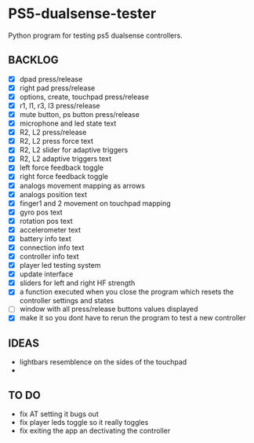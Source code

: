 # PS5-dualsense-tester

Python program for testing ps5 dualsense controllers.

## BACKLOG

-   [x] dpad press/release
-   [x] right pad press/release
-   [x] options, create, touchpad press/release
-   [x] r1, l1, r3, l3 press/release
-   [x] mute button, ps button press/release
-   [x] microphone and led state text
-   [x] R2, L2 press/release
-   [x] R2, L2 press force text
-   [x] R2, L2 slider for adaptive triggers
-   [x] R2, L2 adaptive triggers text
-   [x] left force feedback toggle
-   [x] right force feedback toggle
-   [x] analogs movement mapping as arrows
-   [x] analogs position text
-   [x] finger1 and 2 movement on touchpad mapping
-   [x] gyro pos text
-   [x] rotation pos text
-   [x] accelerometer text
-   [x] battery info text
-   [x] connection info text
-   [x] controller info text
-   [x] player led testing system
-   [x] update interface
-   [x] sliders for left and right HF strength
-   [x] a function executed when you close the program which resets the controller settings and states
-   [ ] window with all press/release buttons values displayed
-   [x] make it so you dont have to rerun the program to test a new controller

## IDEAS

-   lightbars resemblence on the sides of the touchpad
-

## TO DO

-   fix AT setting it bugs out
-   fix player leds toggle so it really toggles
-   fix exiting the app an dectivating the controller
